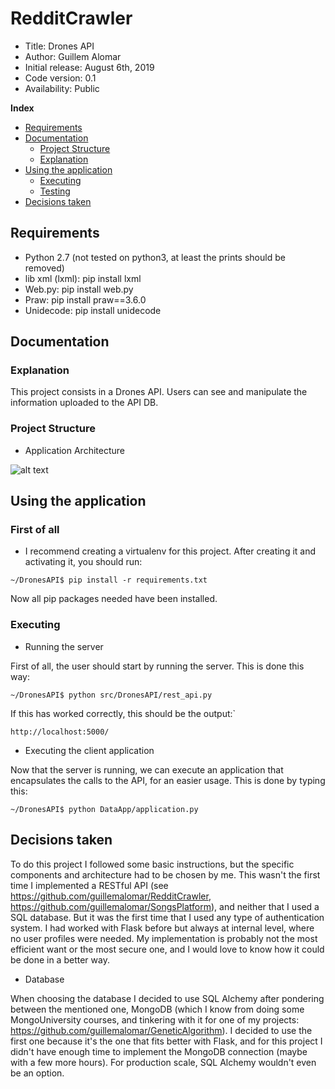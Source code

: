 # RedditCrawler

*    Title: Drones API    
*    Author: Guillem Alomar      
*    Initial release: August 6th, 2019                     
*    Code version: 0.1                         
*    Availability: Public     

**Index**
* [Requirements](#requirements)
* [Documentation](#documentation)
    * [Project Structure](#project-structure)
    * [Explanation](#explanation)
* [Using the application](#using-the-application)
    * [Executing](#executing)
    * [Testing](#testing)
* [Decisions taken](#decisions-taken)

## Requirements

- Python 2.7 (not tested on python3, at least the prints should be removed) 
- lib xml (lxml): pip install lxml
- Web.py: pip install web.py
- Praw: pip install praw==3.6.0
- Unidecode: pip install unidecode

## Documentation

### Explanation

This project consists in a Drones API. Users can see and manipulate the information uploaded to the API DB.

### Project Structure

- Application Architecture

![alt text][logo]

[logo]: https://github.com/guillemnicolau/RedditCrawler/blob/master/documentation/ApplicationArchitecture.png?raw=true "Application Architecture"

## Using the application

### First of all

- I recommend creating a virtualenv for this project. After creating it and activating it, you should run:
```
~/DronesAPI$ pip install -r requirements.txt
```
Now all pip packages needed have been installed.

### Executing

- Running the server

First of all, the user should start by running the server. This is done this way:
```
~/DronesAPI$ python src/DronesAPI/rest_api.py
```
If this has worked correctly, this should be the output:`
```
http://localhost:5000/
```

- Executing the client application

Now that the server is running, we can execute an application that encapsulates the calls to the API, for an easier usage. This is done by typing this:
```
~/DronesAPI$ python DataApp/application.py
```

## Decisions taken

To do this project I followed some basic instructions, but the specific components and architecture had to be chosen by me.
This wasn't the first time I implemented a RESTful API (see https://github.com/guillemalomar/RedditCrawler, https://github.com/guillemalomar/SongsPlatform), and neither that I used a SQL database. But it was the first time that I used any type of authentication system. I had worked with Flask before but always at internal level, where no user profiles were needed. My implementation is probably not the most efficient want or the most secure one, and I would love to know how it could be done in a better way.

- Database

When choosing the database I decided to use SQL Alchemy after pondering between the mentioned one, MongoDB (which I know from doing some MongoUniversity courses, and tinkering with it for one of my projects: https://github.com/guillemalomar/GeneticAlgorithm). I decided to use the first one because it's the one that fits better with Flask, and for this project I didn't have enough time to implement the MongoDB connection (maybe with a few more hours). For production scale, SQL Alchemy wouldn't even be an option.
